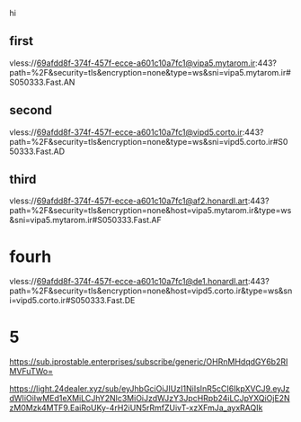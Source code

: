 hi


## first

vless://69afdd8f-374f-457f-ecce-a601c10a7fc1@vipa5.mytarom.ir:443?path=%2F&security=tls&encryption=none&type=ws&sni=vipa5.mytarom.ir#S050333.Fast.AN

## second

vless://69afdd8f-374f-457f-ecce-a601c10a7fc1@vipd5.corto.ir:443?path=%2F&security=tls&encryption=none&type=ws&sni=vipd5.corto.ir#S050333.Fast.AD

## third

vless://69afdd8f-374f-457f-ecce-a601c10a7fc1@af2.honardl.art:443?path=%2F&security=tls&encryption=none&host=vipa5.mytarom.ir&type=ws&sni=vipa5.mytarom.ir#S050333.Fast.AF

# fourh

vless://69afdd8f-374f-457f-ecce-a601c10a7fc1@de1.honardl.art:443?path=%2F&security=tls&encryption=none&host=vipd5.corto.ir&type=ws&sni=vipd5.corto.ir#S050333.Fast.DE

# 5

https://sub.iprostable.enterprises/subscribe/generic/OHRnMHdqdGY6b2RIMVFuTWo=


https://light.24dealer.xyz/sub/eyJhbGciOiJIUzI1NiIsInR5cCI6IkpXVCJ9.eyJzdWIiOiIwMEd1eXMiLCJhY2Nlc3MiOiJzdWJzY3JpcHRpb24iLCJpYXQiOjE2NzM0Mzk4MTF9.EaiRoUKy-4rH2iUN5rRmfZUivT-xzXFmJa_ayxRAQIk
